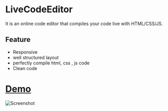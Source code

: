 # LiveCodeEditor
It is an  online code  editor that compiles your code live with HTML/CSS/JS.

## Feature 
- Responsive 
- well structured layout
- perfectly compile html, css , js code
- Clean code

# [Demo](https://rishikavishnoi.github.io/LiveCodeEditor/)
![Screenshot](screenshot.png)

